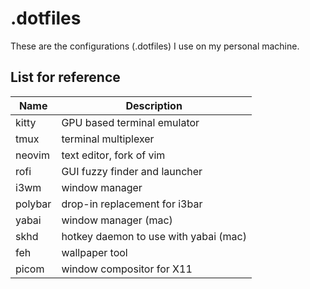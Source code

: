 # .dotfiles

These are the configurations (.dotfiles) I use on my personal machine.

## List for reference
| Name    | Description                           |
|---------|---------------------------------------|
| kitty   | GPU based terminal emulator           |
| tmux    | terminal multiplexer                  |
| neovim  | text editor, fork of vim              |
| rofi    | GUI fuzzy finder and launcher         |
| i3wm    | window manager                        |
| polybar | drop-in replacement for i3bar         |
| yabai   | window manager (mac)                  |
| skhd    | hotkey daemon to use with yabai (mac) |
| feh     | wallpaper tool                        |
| picom   | window compositor for X11             |
